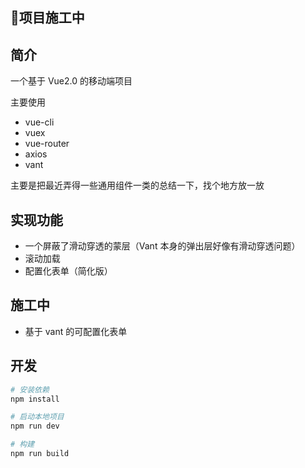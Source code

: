 ## 🚧项目施工中

## 简介
一个基于 Vue2.0 的移动端项目

主要使用
- vue-cli
- vuex
- vue-router
- axios
- vant

主要是把最近弄得一些通用组件一类的总结一下，找个地方放一放


## 实现功能
- 一个屏蔽了滑动穿透的蒙层（Vant 本身的弹出层好像有滑动穿透问题）
- 滚动加载
- 配置化表单（简化版）

## 施工中
- 基于 vant 的可配置化表单


## 开发
```bash
# 安装依赖
npm install

# 启动本地项目
npm run dev

# 构建
npm run build
```